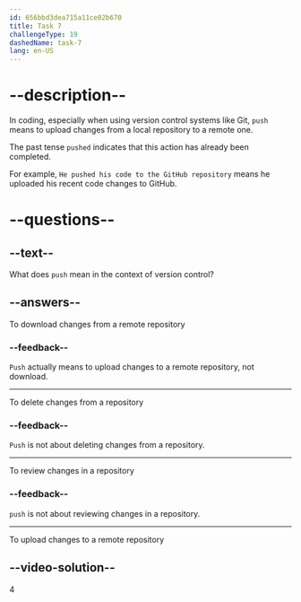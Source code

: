 ```yaml
---
id: 656bbd3dea715a11ce02b670
title: Task 7
challengeType: 19
dashedName: task-7
lang: en-US
---
```


# --description--

In coding, especially when using version control systems like Git, `push` means to upload changes from a local repository to a remote one. 

The past tense `pushed` indicates that this action has already been completed. 

For example, `He pushed his code to the GitHub repository` means he uploaded his recent code changes to GitHub.

# --questions--

## --text--

What does `push` mean in the context of version control?

## --answers--

To download changes from a remote repository

### --feedback--

`Push` actually means to upload changes to a remote repository, not download.

---

To delete changes from a repository

### --feedback--

`Push` is not about deleting changes from a repository.

---

To review changes in a repository

### --feedback--

`push` is not about reviewing changes in a repository.

---

To upload changes to a remote repository

## --video-solution--

4
